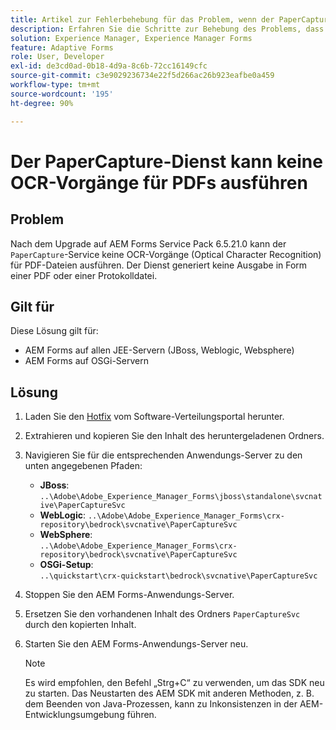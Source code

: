 ```yaml
---
title: Artikel zur Fehlerbehebung für das Problem, wenn der PaperCapture-Dienst OCR-Vorgänge (Optical Character Recognition) für PDFs nicht ausführt.
description: Erfahren Sie die Schritte zur Behebung des Problems, dass der PaperCapture-Dienst OCR-Vorgänge (Optical Character Recognition) für PDFs nicht ausführt.
solution: Experience Manager, Experience Manager Forms
feature: Adaptive Forms
role: User, Developer
exl-id: de3cd0ad-0b18-4d9a-8c6b-72cc16149cfc
source-git-commit: c3e9029236734e22f5d266ac26b923eafbe0a459
workflow-type: tm+mt
source-wordcount: '195'
ht-degree: 90%

---
```


# Der PaperCapture-Dienst kann keine OCR-Vorgänge für PDFs ausführen

## Problem

Nach dem Upgrade auf AEM Forms Service Pack 6.5.21.0 kann der `PaperCapture`-Service keine OCR-Vorgänge (Optical Character Recognition) für PDF-Dateien ausführen. Der Dienst generiert keine Ausgabe in Form einer PDF oder einer Protokolldatei. 

## Gilt für

Diese Lösung gilt für:
* AEM Forms auf allen JEE-Servern (JBoss, Weblogic, Websphere)
* AEM Forms auf OSGi-Servern

## Lösung

1. Laden Sie den [Hotfix](https://nam04.safelinks.protection.outlook.com/?url=https%3A%2F%2Fexperience.adobe.com%2F%23%2Fdownloads%2Fcontent%2Fsoftware-distribution%2Fen%2Faem.html%3Fpackage%3D%2Fcontent%2Fsoftware-distribution%2Fen%2Fdetails.html%2Fcontent%2Fdam%2Faem%2Fpublic%2Fadobe%2Fpackages%2Fcq650%2Fhotfix%2FPaperCaptureSvc.zip&amp;data=05%7C02%7Cruchitas%40adobe.com%7Cf50f80aab6994875271a08dc91f2f137%7Cfa7b1b5a7b34438794aed2c178decee1%7C0%7C0%7C638545719814675925%7CUnknown%7CTWFpbGZsb3d8eyJWIjoiMC4wLjAwMDAiLCJQIjoiV2luMzIiLCJBTiI6Ik1haWwiLCJXVCI6Mn0%3D%7C0%7C%7C%7C&amp;sdata=9pTrMfiMD%2B5kQezxsZwTdOmaaktxURR99d7f6wHr%2FWQ%3D&amp;reserved=0) vom Software-Verteilungsportal herunter.
1. Extrahieren und kopieren Sie den Inhalt des heruntergeladenen Ordners.
1. Navigieren Sie für die entsprechenden Anwendungs-Server zu den unten angegebenen Pfaden:
   * **JBoss**:
     `..\Adobe\Adobe_Experience_Manager_Forms\jboss\standalone\svcnative\PaperCaptureSvc`
   * **WebLogic**:
     `..\Adobe\Adobe_Experience_Manager_Forms\crx-repository\bedrock\svcnative\PaperCaptureSvc`
   * **WebSphere**:\
     `..\Adobe\Adobe_Experience_Manager_Forms\crx-repository\bedrock\svcnative\PaperCaptureSvc`
   * **OSGi-Setup**:\
     `..\quickstart\crx-quickstart\bedrock\svcnative\PaperCaptureSvc`
1. Stoppen Sie den AEM Forms-Anwendungs-Server.
1. Ersetzen Sie den vorhandenen Inhalt des Ordners `PaperCaptureSvc` durch den kopierten Inhalt.
1. Starten Sie den AEM Forms-Anwendungs-Server neu.

   >[!NOTE]
   >
   > Es wird empfohlen, den Befehl „Strg+C“ zu verwenden, um das SDK neu zu starten. Das Neustarten des AEM SDK mit anderen Methoden, z. B. dem Beenden von Java-Prozessen, kann zu Inkonsistenzen in der AEM-Entwicklungsumgebung führen.
